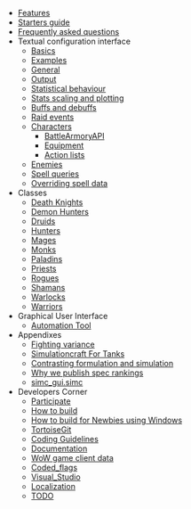   * [Features](Features)
  * [Starters guide](StartersGuide)
  * [Frequently asked questions](FAQ)
  * Textual configuration interface
    * [Basics](TextualConfigurationInterface)
    * [Examples](Examples)
    * [General](Options)
    * [Output](Output)
    * [Statistical behaviour](StatisticalBehaviour)
    * [Stats scaling and plotting](StatsScaling)
    * [Buffs and debuffs](BuffsAndDebuffs)
    * [Raid events](RaidEvents)
    * [Characters](Characters)
      * [BattleArmoryAPI](BattleArmoryAPI)
      * [Equipment](Equipment)
      * [Action lists](ActionLists)
    * [Enemies](Enemies)
    * [Spell queries](SpellQuery)
    * [Overriding spell data](SpellData)
  * Classes
    * [Death Knights](DeathKnights)
    * [Demon Hunters](Demon-Hunters)
    * [Druids](Druids)
    * [Hunters](Hunters)
    * [Mages](Mages)
    * [Monks](Monks)
    * [Paladins](Paladins)
    * [Priests](Priests)
    * [Rogues](Rogues)
    * [Shamans](Shaman)
    * [Warlocks](Warlocks)
    * [Warriors](Warriors)
  * Graphical User Interface
    * [Automation Tool](Automation)
  * Appendixes
    * [Fighting variance](FightingVariance)
    * [Simulationcraft For Tanks](SimcForTanks)
    * [Contrasting formulation and simulation](FormulationVsSimulation)
    * [Why we publish spec rankings](PremedititatedProvocation)
    * [simc_gui.simc](simc_gui.simc)
  * Developers Corner
    * [Participate](Participate)
    * [How to build](HowToBuild)
    * [How to build for Newbies using Windows](Newbie-build-instructions)
    * [TortoiseGit](UsingTortoiseGitWithSimcraft)
    * [Coding Guidelines](CodingGuidelines)
    * [Documentation](DevelopersDocumentation)
    * [WoW game client data](GameClientData)
    * [Coded\_flags](Coded_flags)
    * [Visual\_Studio](Visual_Studio)
    * [Localization](Localization)
    * [TODO](TODO)